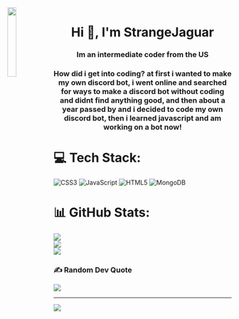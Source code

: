 <img align='left' src='https://cdn.discordapp.com/attachments/1071450105091211274/1094248482707099658/E1C43B04-E53A-4B9B-885E-20A2E699B937-removebg-preview.png' width='20%'/> 

<h1 align="center">Hi 👋, I'm StrangeJaguar</h1>
<h3 align="center">Im an intermediate coder from the US</h3>

<h3 align="center">How did i get into coding? at first i wanted to make my own discord bot, i went online and searched for ways to make a discord bot without coding and didnt find anything good, and then about a year passed by and i decided to code my own discord bot, then i learned javascript and am working on a bot now!</h3>


# 💻 Tech Stack:
![CSS3](https://img.shields.io/badge/css3-%231572B6.svg?style=for-the-badge&logo=css3&logoColor=white) ![JavaScript](https://img.shields.io/badge/javascript-%23323330.svg?style=for-the-badge&logo=javascript&logoColor=%23F7DF1E) ![HTML5](https://img.shields.io/badge/html5-%23E34F26.svg?style=for-the-badge&logo=html5&logoColor=white) ![MongoDB](https://img.shields.io/badge/MongoDB-%234ea94b.svg?style=for-the-badge&logo=mongodb&logoColor=white)
# 📊 GitHub Stats:
![](https://github-readme-stats.vercel.app/api?username=StrangeJaguar55&theme=dark&hide_border=false&include_all_commits=false&count_private=false)<br/>
![](https://github-readme-streak-stats.herokuapp.com/?user=StrangeJaguar55&theme=dark&hide_border=false)<br/>
![](https://github-readme-stats.vercel.app/api/top-langs/?username=StrangeJaguar55&theme=dark&hide_border=false&include_all_commits=false&count_private=false&layout=compact)

### ✍️ Random Dev Quote
![](https://quotes-github-readme.vercel.app/api?type=horizontal&theme=radical)

---
[![](https://visitcount.itsvg.in/api?id=StrangeJaguar55&icon=0&color=0)](https://visitcount.itsvg.in)

<!-- Proudly created with GPRM ( https://gprm.itsvg.in ) -->
